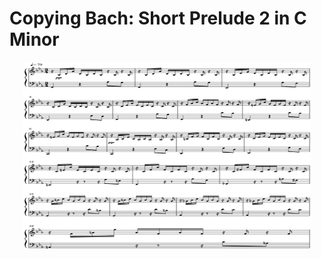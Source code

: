 # Copying Bach: Short Prelude 2 in C Minor

<p align="center">

  <img width="460" height="300" src="music/Prelude%202%20v1.svg">
</p>

